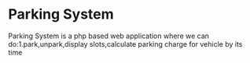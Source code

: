 # Parking System
Parking System is a php based web application where we can do:1.park,unpark,display slots,calculate parking charge for vehicle by its time
